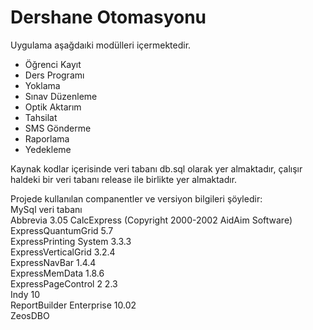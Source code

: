 # Dershane Otomasyonu
Uygulama aşağdaıki modülleri içermektedir.  
* Öğrenci Kayıt
* Ders Programı
* Yoklama
* Sınav Düzenleme
* Optik Aktarım
* Tahsilat
* SMS Gönderme
* Raporlama
* Yedekleme

Kaynak kodlar içerisinde veri tabanı db.sql olarak yer almaktadır,
çalışır haldeki bir veri tabanı release ile birlikte yer almaktadır.

Projede kullanılan companentler ve versiyon bilgileri şöyledir:  
MySql veri tabanı  
Abbrevia 3.05 CalcExpress (Copyright 2000-2002 AidAim Software)  
ExpressQuantumGrid 5.7  
ExpressPrinting System 3.3.3  
ExpressVerticalGrid 3.2.4  
ExpressNavBar 1.4.4  
ExpressMemData 1.8.6  
ExpressPageControl 2 2.3  
Indy 10  
ReportBuilder Enterprise 10.02  
ZeosDBO  
